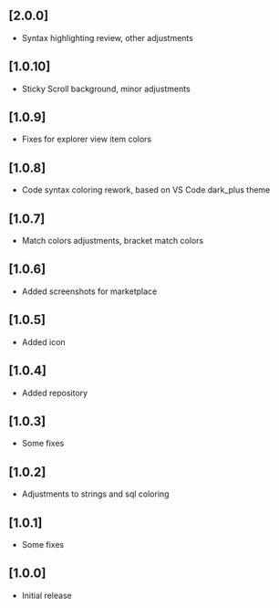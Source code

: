 ## [2.0.0]
- Syntax highlighting review, other adjustments
## [1.0.10]
- Sticky Scroll background, minor adjustments
## [1.0.9]
- Fixes for explorer view item colors
## [1.0.8]
- Code syntax coloring rework, based on VS Code dark_plus theme
## [1.0.7]
- Match colors adjustments, bracket match colors
## [1.0.6]
- Added screenshots for marketplace
## [1.0.5]
- Added icon
## [1.0.4]
- Added repository
## [1.0.3]
- Some fixes
## [1.0.2]
- Adjustments to strings and sql coloring
## [1.0.1]
- Some fixes
## [1.0.0]
- Initial release